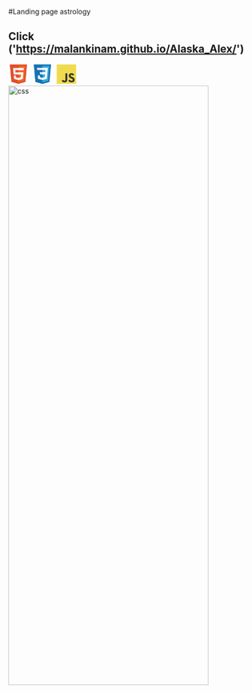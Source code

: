  #Landing page astrology


## Click ('https://malankinam.github.io/Alaska_Alex/')

<div>
  <img src="https://github.com/devicons/devicon/blob/master/icons/html5/html5-original.svg" title="html5" alt="html5" width="40" height="40"/>&nbsp
  <img src="https://github.com/devicons/devicon/blob/master/icons/css3/css3-original.svg" title="css" alt="css" width="40" height="40"/>&nbsp
  <img src="https://github.com/devicons/devicon/blob/master/icons/javascript/javascript-original.svg" title="javascript" alt="javascript" width="40" height="40"/>&nbsp 
</div>
 
 <img src="./img/screencapture-127-0-0-1-5500-index-html-2023-11-21-14_31_14.png" title="css"  width="400" height="1200"/>